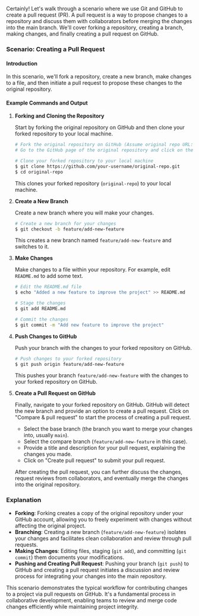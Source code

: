 Certainly! Let's walk through a scenario where we use Git and GitHub to create a pull request (PR). A pull request is a way to propose changes to a repository and discuss them with collaborators before merging the changes into the main branch. We'll cover forking a repository, creating a branch, making changes, and finally creating a pull request on GitHub.

### Scenario: Creating a Pull Request

#### Introduction

In this scenario, we'll fork a repository, create a new branch, make changes to a file, and then initiate a pull request to propose these changes to the original repository.

#### Example Commands and Output

1. **Forking and Cloning the Repository**

   Start by forking the original repository on GitHub and then clone your forked repository to your local machine.

   ```bash
   # Fork the original repository on GitHub (Assume original repo URL: https://github.com/original-owner/original-repo)
   # Go to the GitHub page of the original repository and click on the "Fork" button to create a fork.

   # Clone your forked repository to your local machine
   $ git clone https://github.com/your-username/original-repo.git
   $ cd original-repo
   ```

   This clones your forked repository (`original-repo`) to your local machine.

2. **Create a New Branch**

   Create a new branch where you will make your changes.

   ```bash
   # Create a new branch for your changes
   $ git checkout -b feature/add-new-feature
   ```

   This creates a new branch named `feature/add-new-feature` and switches to it.

3. **Make Changes**

   Make changes to a file within your repository. For example, edit `README.md` to add some text.

   ```bash
   # Edit the README.md file
   $ echo "Added a new feature to improve the project" >> README.md

   # Stage the changes
   $ git add README.md

   # Commit the changes
   $ git commit -m "Add new feature to improve the project"
   ```

4. **Push Changes to GitHub**

   Push your branch with the changes to your forked repository on GitHub.

   ```bash
   # Push changes to your forked repository
   $ git push origin feature/add-new-feature
   ```

   This pushes your branch `feature/add-new-feature` with the changes to your forked repository on GitHub.

5. **Create a Pull Request on GitHub**

   Finally, navigate to your forked repository on GitHub. GitHub will detect the new branch and provide an option to create a pull request. Click on "Compare & pull request" to start the process of creating a pull request.

    - Select the base branch (the branch you want to merge your changes into, usually `main`).
    - Select the compare branch (`feature/add-new-feature` in this case).
    - Provide a title and description for your pull request, explaining the changes you made.
    - Click on "Create pull request" to submit your pull request.

   After creating the pull request, you can further discuss the changes, request reviews from collaborators, and eventually merge the changes into the original repository.

### Explanation

- **Forking**: Forking creates a copy of the original repository under your GitHub account, allowing you to freely experiment with changes without affecting the original project.
- **Branching**: Creating a new branch (`feature/add-new-feature`) isolates your changes and facilitates clean collaboration and review through pull requests.
- **Making Changes**: Editing files, staging (`git add`), and committing (`git commit`) them documents your modifications.
- **Pushing and Creating Pull Request**: Pushing your branch (`git push`) to GitHub and creating a pull request initiates a discussion and review process for integrating your changes into the main repository.

This scenario demonstrates the typical workflow for contributing changes to a project via pull requests on GitHub. It's a fundamental process in collaborative development, enabling teams to review and merge code changes efficiently while maintaining project integrity.